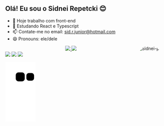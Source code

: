 ## Olá! Eu sou o Sidnei Repetcki 😊

- 🔭 Hoje trabalho com front-end
- 🌱 Estudando React e Typescript
- 📫 Contate-me no email: sid.r.junior@hotmail.com
- 😄 Pronouns: ele/dele

<div align="center">
  <a href="https://github.com/SidneiRepetcki">
  <img height="180em" src="https://github-readme-stats.vercel.app/api?username=SidneiRepetcki&show_icons=true&theme=dracula&include_all_commits=true&count_private=true"/>
  <img height="180em" src="https://github-readme-stats.vercel.app/api/top-langs/?username=SidneiRepetcki&layout=compact&langs_count=7&theme=dracula"/>
  <img align="right" alt="Sidnei-pic" height="130" style="border-radius:50px;" src="https://picrew.me/shareImg/org/202209/338224_q4iYAXVp.png">
</div>

<div>
  <a href="https://www.instagram.com/junior_rpk/" target="_blank"><img src="https://img.shields.io/badge/-Instagram-%23E4405F?style=for-the-badge&logo=instagram&logoColor=white" target="_blank"></a>
  <a href = "mailto:sid.r.junior@hotmail.com"><img src="https://img.shields.io/badge/-Gmail-%23333?style=for-the-badge&logo=gmail&logoColor=white" target="_blank"></a>
  <a href="https://www.linkedin.com/in/sidnei-repetcki-886a9119b/" target="_blank"><img src="https://img.shields.io/badge/-LinkedIn-%230077B5?style=for-the-badge&logo=linkedin&logoColor=white" target="_blank"></a>

  ![Snake animation](https://github.com/SidneiRepetcki/SidneiRepetcki/blob/output/github-contribution-grid-snake.svg)

</div>
